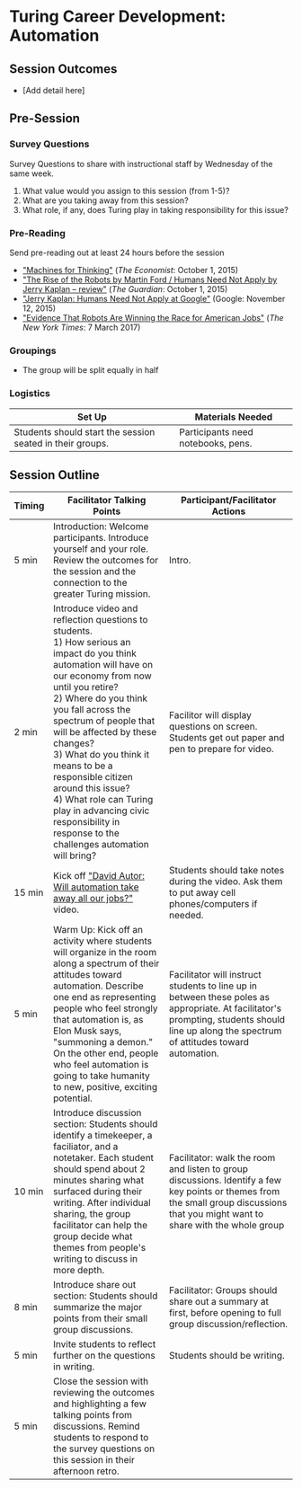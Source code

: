 # Turing Career Development: Automation

## Session Outcomes

*  [Add detail here]

## Pre-Session


### Survey Questions

Survey Questions to share with instructional staff by Wednesday of the same week.

1.   What value would you assign to this session (from 1-5)?
2.   What are you taking away from this session?
3.   What role, if any, does Turing play in taking responsibility for this issue?


### Pre-Reading

Send pre-reading out at least 24 hours before the session

*   ["Machines for Thinking"](http://www.economist.com/news/books-and-arts/21669597-computers-will-get-smarter-humans-charge-machines-thinking) (_The Economist_: October 1, 2015)
*   ["The Rise of the Robots by Martin Ford / Humans Need Not Apply by Jerry Kaplan – review"](https://www.theguardian.com/books/2015/oct/01/the-rise-of-robots-humans-need-not-apply-review) (_The Guardian_: October 1, 2015)
*   ["Jerry Kaplan: Humans Need Not Apply at Google"](https://www.youtube.com/watch?v=JiiP5ROnzw8) (Google: November 12, 2015)
*   ["Evidence That Robots Are Winning the Race for American Jobs"](https://www.nytimes.com/2017/03/28/upshot/evidence-that-robots-are-winning-the-race-for-american-jobs.html?emc=edit_nn_20170329&nl=morning-briefing&nlid=77911801&te=1&_r=0) (_The New York Times_: 7 March 2017)

### Groupings

*   The group will be split equally in half


### Logistics

| Set Up | Materials Needed |
| ------ | ---------------- |
| Students should start the session seated in their groups. | Participants need notebooks, pens. |  |


## Session Outline

| Timing        | Facilitator Talking Points           | Participant/Facilitator Actions  |
| ------------- | ------------- | ----- |
| 5 min | Introduction: Welcome participants.  Introduce yourself and your role.  Review the outcomes for the session and the connection to the greater Turing mission. | Intro. |
| 2 min | Introduce video and reflection questions to students. <br> 1) How serious an impact do you think automation will have on our economy from now until you retire? <br> 2) Where do you think you fall across the spectrum of people that will be affected by these changes? <br> 3) What do you think it means to be a responsible citizen around this issue? <br> 4) What role can Turing play in advancing civic responsibility in response to the challenges automation will bring?  <br> | Facilitor will display questions on screen. Students get out paper and pen to prepare for video. |
| 15 min | Kick off ["David Autor: Will automation take away all our jobs?"](https://www.ted.com/talks/david_autor_why_are_there_still_so_many_jobs) video. | Students should take notes during the video.  Ask them to put away cell phones/computers if needed. |
| 5 min | Warm Up: Kick off an activity where students will organize in the room along a spectrum of their attitudes toward automation. Describe one end as representing people who feel strongly that automation is, as Elon Musk says, "summoning a demon." On the other end, people who feel automation is going to take humanity to new, positive, exciting potential. | Facilitator will instruct students to line up in between these poles as appropriate. At facilitator's prompting, students should line up along the spectrum of attitudes toward automation. |
| 10 min | Introduce discussion section: Students should identify a timekeeper, a faciliator, and a notetaker.  Each student should spend about 2 minutes sharing what surfaced during their writing. After individual sharing, the group facilitator can help the group decide what themes from people's writing to discuss in more depth. | Facilitator: walk the room and listen to group discussions.  Identify a few key points or themes from the small group discussions that you might want to share with the whole group |
| 8 min | Introduce share out section: Students should summarize the major points from their small group discussions. | Facilitator: Groups should share out a summary at first, before opening to full group discussion/reflection. |
| 5 min | Invite students to reflect further on the questions in writing. | Students should be writing. |
| 5 min | Close the session with reviewing the outcomes and highlighting a few talking points from discussions. Remind students to respond to the survey questions on this session in their afternoon retro. |  |
